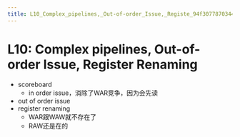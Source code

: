 ```yaml
---
title: L10_Complex_pipelines,_Out-of-order_Issue,_Registe_94f3077870344ccca7c48d412d995741
---
```


# L10: Complex pipelines, Out-of-order Issue, Register Renaming

- scoreboard
    - in order issue，消除了WAR竞争，因为会先读
- out of order issue
- register renaming
    - WAR跟WAW就不存在了
    - RAW还是在的